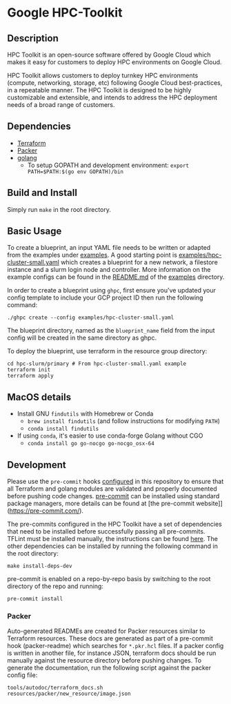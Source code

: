 # Google HPC-Toolkit

## Description
HPC Toolkit is an open-source software offered by Google Cloud which makes it
easy for customers to deploy HPC environments on Google Cloud.

HPC Toolkit allows customers to deploy turnkey HPC environments (compute,
networking, storage, etc) following Google Cloud best-practices, in a repeatable
manner. The HPC Toolkit is designed to be highly customizable and extensible,
and intends to address the HPC deployment needs of a broad range of customers.

## Dependencies
* [Terraform](https://www.terraform.io/downloads.html)
* [Packer](https://www.packer.io/downloads)
* [golang](https://golang.org/doc/install)
  * To setup GOPATH and development environment: `export PATH=$PATH:$(go env GOPATH)/bin`

## Build and Install
Simply run `make` in the root directory.

## Basic Usage
To create a blueprint, an input YAML file needs to be written or adapted from
the examples under [examples](examples/). A good starting point is
[examples/hpc-cluster-small.yaml](examples/hpc-cluster-small.yaml) which creates a blueprint for a new network,
a filestore instance and a slurm login node and controller.
More information on the example configs can be found in the [README.md](examples/README.md) of the
[examples](examples/) directory.

In order to create a blueprint using `ghpc`, first ensure you've updated your
config template to include your GCP project ID then run the following command:

```
./ghpc create --config examples/hpc-cluster-small.yaml
```

The blueprint directory, named as the `blueprint_name` field from the input
config will be created in the same directory as ghpc.

To deploy the blueprint, use terraform in the resource group directory:
```
cd hpc-slurm/primary # From hpc-cluster-small.yaml example
terraform init
terraform apply
```

## MacOS details
* Install GNU `findutils` with Homebrew or Conda
    * `brew install findutils` (and follow instructions for modifying `PATH`)
    * `conda install findutils`
* If using `conda`, it's easier to use conda-forge Golang without CGO
    * `conda install go go-nocgo go-nocgo_osx-64`

## Development
Please use the `pre-commit` hooks [configured](./.pre-commit-config.yaml) in
this repository to ensure that all Terraform and golang modules are validated
and properly documented before pushing code changes.
[pre-commit](https://pre-commit.com/) can be installed using standard package
managers, more details can be found at [the pre-commit website]](https://pre-commit.com/).

The pre-commits configured in the HPC Toolkit have a set of
dependencies that need to be installed before successfully passing all
pre-commits. TFLint must be installed manually, the instructions can be found
[here](https://github.com/terraform-linters/tflint#installation). The other
dependencies can be installed by running the following command in the root
directory:

```shell
make install-deps-dev
```

pre-commit is enabled on a repo-by-repo basis by switching to the root
directory of the repo and running:

```shell
pre-commit install
```

### Packer
Auto-generated READMEs are created for Packer resources similar to Terraform
resources. These docs are generated as part of a pre-commit hook (packer-readme)
which searches for `*.pkr.hcl` files. If a packer config is written in another
file, for instance JSON, terraform docs should be run manually against the
resource directory before pushing changes. To generate the documentation, run
the following script against the packer config file:
```
tools/autodoc/terraform_docs.sh resources/packer/new_resource/image.json
```

